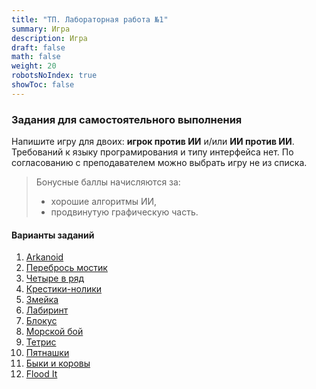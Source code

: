 ```yaml
---
title: "ТП. Лабораторная работа №1"
summary: Игра
description: Игра
draft: false
math: false
weight: 20
robotsNoIndex: true
showToc: false
---
```

### Задания для самостоятельного выполнения

Напишите игру для двоих: **игрок против ИИ** и/или **ИИ против ИИ**. Требований к языку програмирования и типу интерфейса нет. По согласованию с преподавателем можно выбрать игру не из списка.

> Бонусные баллы начисляются за:
> * хорошие алгоритмы ИИ,
> * продвинутую графическую часть.

#### Варианты заданий

1. [Arkanoid](https://ru.wikipedia.org/wiki/Arkanoid)
2. [Перебрось мостик](https://ru.wikipedia.org/wiki/%D0%9F%D0%B5%D1%80%D0%B5%D0%B1%D1%80%D0%BE%D1%81%D1%8C_%D0%BC%D0%BE%D1%81%D1%82%D0%B8%D0%BA)
3. [Четыре в ряд](https://ru.wikipedia.org/wiki/%D0%A7%D0%B5%D1%82%D1%8B%D1%80%D0%B5_%D0%B2_%D1%80%D1%8F%D0%B4)
4. [Крестики-нолики](https://ru.wikipedia.org/wiki/%D0%9A%D1%80%D0%B5%D1%81%D1%82%D0%B8%D0%BA%D0%B8-%D0%BD%D0%BE%D0%BB%D0%B8%D0%BA%D0%B8)
5. [Змейка](https://ru.wikipedia.org/wiki/Snake_(%D0%B8%D0%B3%D1%80%D0%B0))
6. [Лабиринт](https://www.mathsisfun.com/games/mazes.html)
7. [Блокус](https://ru.wikipedia.org/wiki/%D0%91%D0%BB%D0%BE%D0%BA%D1%83%D1%81)
8. [Морской бой](https://ru.wikipedia.org/wiki/%D0%9C%D0%BE%D1%80%D1%81%D0%BA%D0%BE%D0%B9_%D0%B1%D0%BE%D0%B9_(%D0%B8%D0%B3%D1%80%D0%B0))
9. [Тетрис](https://ru.wikipedia.org/wiki/%D0%A2%D0%B5%D1%82%D1%80%D0%B8%D1%81)
10. [Пятнашки](https://ru.wikipedia.org/wiki/%D0%98%D0%B3%D1%80%D0%B0_%D0%B2_15)
11. [Быки и коровы](https://ru.wikipedia.org/wiki/%D0%91%D1%8B%D0%BA%D0%B8_%D0%B8_%D0%BA%D0%BE%D1%80%D0%BE%D0%B2%D1%8B)
12. [Flood It](https://unixpapa.com/floodit/)

